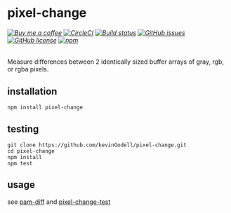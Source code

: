 # pixel-change
###### [![Buy me a coffee](https://img.shields.io/badge/-buy%20me%20a%20coffee-red?logo=buy%20me%20a%20coffee)](https://buymeacoffee.com/kevinGodell)  [![CircleCI](https://circleci.com/gh/kevinGodell/pixel-change.svg?style=shield)](https://circleci.com/gh/kevinGodell/pixel-change) [![Build status](https://ci.appveyor.com/api/projects/status/fp7iei6tfdc9fqqy/branch/master?svg=true)](https://ci.appveyor.com/project/kevinGodell/pixel-change/branch/master) [![GitHub issues](https://img.shields.io/github/issues/kevinGodell/pixel-change.svg)](https://github.com/kevinGodell/pixel-change/issues) [![GitHub license](https://img.shields.io/badge/license-MIT-blue.svg)](https://raw.githubusercontent.com/kevinGodell/pixel-change/master/LICENSE) [![npm](https://img.shields.io/npm/dt/pixel-change.svg?style=flat-square)](https://www.npmjs.com/package/pixel-change)




Measure differences between 2 identically sized buffer arrays of gray, rgb, or rgba pixels.

## installation
```
npm install pixel-change
```
## testing
```
git clone https://github.com/kevinGodell/pixel-change.git
cd pixel-change
npm install
npm test
```
## usage
see [pam-diff](https://github.com/kevinGodell/pam-diff) and [pixel-change-test](https://github.com/kevinGodell/pixel-change-test)